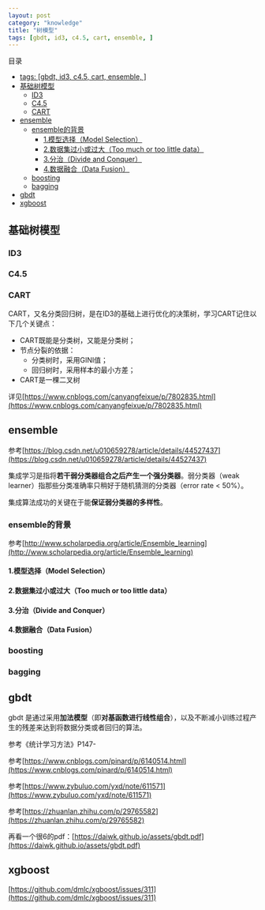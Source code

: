 ```yaml
---
layout: post
category: "knowledge"
title: "树模型"
tags: [gbdt, id3, c4.5, cart, ensemble, ]
---
```


目录

<!-- TOC -->

- [tags: [gbdt, id3, c4.5, cart, ensemble, ]](#tags-gbdt-id3-c45-cart-ensemble)
- [基础树模型](#%E5%9F%BA%E7%A1%80%E6%A0%91%E6%A8%A1%E5%9E%8B)
  - [ID3](#id3)
  - [C4.5](#c45)
  - [CART](#cart)
- [ensemble](#ensemble)
  - [ensemble的背景](#ensemble%E7%9A%84%E8%83%8C%E6%99%AF)
    - [1.模型选择（Model Selection）](#1%E6%A8%A1%E5%9E%8B%E9%80%89%E6%8B%A9model-selection)
    - [2.数据集过小或过大（Too much or too little data）](#2%E6%95%B0%E6%8D%AE%E9%9B%86%E8%BF%87%E5%B0%8F%E6%88%96%E8%BF%87%E5%A4%A7too-much-or-too-little-data)
    - [3.分治（Divide and Conquer）](#3%E5%88%86%E6%B2%BBdivide-and-conquer)
    - [4.数据融合（Data Fusion）](#4%E6%95%B0%E6%8D%AE%E8%9E%8D%E5%90%88data-fusion)
  - [boosting](#boosting)
  - [bagging](#bagging)
- [gbdt](#gbdt)
- [xgboost](#xgboost)

<!-- /TOC -->


## 基础树模型

### ID3

### C4.5

### CART

CART，又名分类回归树，是在ID3的基础上进行优化的决策树，学习CART记住以下几个关键点：

+ CART既能是分类树，又能是分类树；
+ 节点分裂的依据：
    + 分类树时，采用GINI值；
    + 回归树时，采用样本的最小方差；
+ CART是一棵二叉树

详见[https://www.cnblogs.com/canyangfeixue/p/7802835.html](https://www.cnblogs.com/canyangfeixue/p/7802835.html)



## ensemble

参考[https://blog.csdn.net/u010659278/article/details/44527437](https://blog.csdn.net/u010659278/article/details/44527437)

集成学习是指将**若干弱分类器组合之后产生一个强分类器**。弱分类器（weak learner）指那些分类准确率只稍好于随机猜测的分类器（error rate < 50%）。

集成算法成功的关键在于能**保证弱分类器的多样性**。

### ensemble的背景

参考[http://www.scholarpedia.org/article/Ensemble_learning](http://www.scholarpedia.org/article/Ensemble_learning)

#### 1.模型选择（Model Selection）


#### 2.数据集过小或过大（Too much or too little data）


#### 3.分治（Divide and Conquer）


#### 4.数据融合（Data Fusion） 



### boosting




### bagging






## gbdt

gbdt 是通过采用**加法模型**（即**对基函数进行线性组合**），以及不断减小训练过程产生的残差来达到将数据分类或者回归的算法。

参考《统计学习方法》P147-


参考[https://www.cnblogs.com/pinard/p/6140514.html](https://www.cnblogs.com/pinard/p/6140514.html)


参考[https://www.zybuluo.com/yxd/note/611571](https://www.zybuluo.com/yxd/note/611571)


参考[https://zhuanlan.zhihu.com/p/29765582](https://zhuanlan.zhihu.com/p/29765582)

再看一个很6的pdf：[https://daiwk.github.io/assets/gbdt.pdf](https://daiwk.github.io/assets/gbdt.pdf)


## xgboost

[https://github.com/dmlc/xgboost/issues/311](https://github.com/dmlc/xgboost/issues/311)

